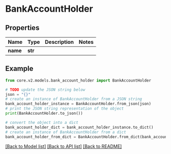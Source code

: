 # BankAccountHolder


## Properties

Name | Type | Description | Notes
------------ | ------------- | ------------- | -------------
**name** | **str** |  | 

## Example

```python
from core.v2.models.bank_account_holder import BankAccountHolder

# TODO update the JSON string below
json = "{}"
# create an instance of BankAccountHolder from a JSON string
bank_account_holder_instance = BankAccountHolder.from_json(json)
# print the JSON string representation of the object
print(BankAccountHolder.to_json())

# convert the object into a dict
bank_account_holder_dict = bank_account_holder_instance.to_dict()
# create an instance of BankAccountHolder from a dict
bank_account_holder_from_dict = BankAccountHolder.from_dict(bank_account_holder_dict)
```
[[Back to Model list]](../README.md#documentation-for-models) [[Back to API list]](../README.md#documentation-for-api-endpoints) [[Back to README]](../README.md)


